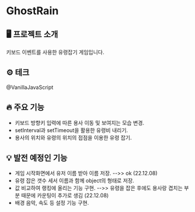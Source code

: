 # GhostRain

## 🖥️ 프로젝트 소개
키보드 이벤트를 사용한 유령잡기 게임입니다.

## ⚙️ 테크
@VanillaJavaScript

## 🔥 주요 기능
- 키보드 방향키 입력에 따른 용사 이동 및 보여지는 모습 변경.
- setInterval과 setTimeout을 활용한 유령비 내리기.
- 용사의 위치와 유령의 위치의 접점을 이용한 유령 잡기.

## 💡 발전 예정인 기능
- 게임 시작화면에서 유저 이름 받아 이름 저장. -->> ok (22.12.08)
- 유령 잡은 갯수 세서 이름과 함께 object의 형태로 저장.
- 값 비교하여 랭킹에 올리는 기능 구현. -->> 유령을 잡은 후에도 용사랑 겹치는 부분 때문에 카운팅이 추가로 생김 (22.12.08)
- 배경 음악, 속도 등 설정 기능 구현.

